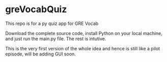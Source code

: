 # greVocabQuiz
This repo is for a py quiz app for GRE Vocab

Download the complete source code, install Python on your local machine, and just run the main.py file.
The rest is intutive.

This is the very first version of the whole idea and hence is still like a pilot episode, will be adding GUI soon.
